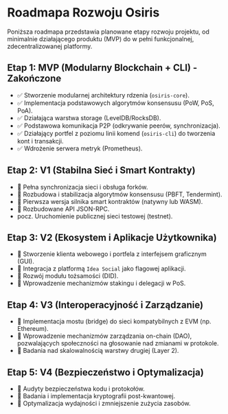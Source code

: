 # Roadmapa Rozwoju Osiris

Poniższa roadmapa przedstawia planowane etapy rozwoju projektu, od minimalnie działającego produktu (MVP) do w pełni funkcjonalnej, zdecentralizowanej platformy.

## Etap 1: MVP (Modularny Blockchain + CLI) - Zakończone
*   ✅ Stworzenie modularnej architektury rdzenia (`osiris-core`).
*   ✅ Implementacja podstawowych algorytmów konsensusu (PoW, PoS, PoA).
*   ✅ Działająca warstwa storage (LevelDB/RocksDB).
*   ✅ Podstawowa komunikacja P2P (odkrywanie peerów, synchronizacja).
*   ✅ Działający portfel z poziomu linii komend (`osiris-cli`) do tworzenia kont i transakcji.
*   ✅ Wdrożenie serwera metryk (Prometheus).

## Etap 2: V1 (Stabilna Sieć i Smart Kontrakty)
*   🔲 Pełna synchronizacja sieci i obsługa forków.
*   🔲 Rozbudowa i stabilizacja algorytmów konsensusu (PBFT, Tendermint).
*   🔲 Pierwsza wersja silnika smart kontraktów (natywny lub WASM).
*   🔲 Rozbudowane API JSON-RPC.
*   pocz. Uruchomienie publicznej sieci testowej (testnet).

## Etap 3: V2 (Ekosystem i Aplikacje Użytkownika)
*   🔲 Stworzenie klienta webowego i portfela z interfejsem graficznym (GUI).
*   🔲 Integracja z platformą `Idea Social` jako flagowej aplikacji.
*   🔲 Rozwój modułu tożsamości (DID).
*   🔲 Wprowadzenie mechanizmów stakingu i delegacji w PoS.

## Etap 4: V3 (Interoperacyjność i Zarządzanie)
*   🔲 Implementacja mostu (bridge) do sieci kompatybilnych z EVM (np. Ethereum).
*   🔲 Wprowadzenie mechanizmów zarządzania on-chain (DAO), pozwalających społeczności na głosowanie nad zmianami w protokole.
*   🔲 Badania nad skalowalnością warstwy drugiej (Layer 2).

## Etap 5: V4 (Bezpieczeństwo i Optymalizacja)
*   🔲 Audyty bezpieczeństwa kodu i protokołów.
*   🔲 Badania i implementacja kryptografii post-kwantowej.
*   🔲 Optymalizacja wydajności i zmniejszenie zużycia zasobów.
